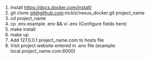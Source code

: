 1. Install https://docs.docker.com/install/
2. git clone git@github.com:nicklz/nexus_docker.git project_name
3. cd project_name
4. cp .env.example .env && vi .env (Configure fields here)
5. make install
6. make up
7. Add 127.0.0.1 project_name.com to hosts file
7. Visit project website entered in .env file (example: local.project_name.com:8000)
